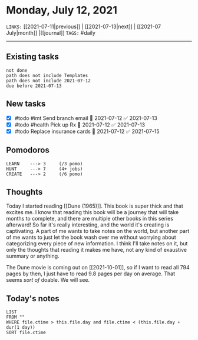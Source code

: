 # Monday, July 12, 2021
`LINKS:` [[2021-07-11|previous]] | [[2021-07-13|next]] | [[2021-07 July|month]] |[[journal]] 
`TAGS:` #daily

---
## Existing tasks
```tasks
not done
path does not include Templates
path does not include 2021-07-12
due before 2021-07-13
```

## New tasks
- [x] #todo #imt Send branch email 📅 2021-07-12 ✅ 2021-07-13
- [x] #todo #health Pick up Rx 📅 2021-07-12 ✅ 2021-07-13
- [x] #todo Replace insurance cards 📅 2021-07-12 ✅ 2021-07-15

## Pomodoros
```
LEARN    ---> 3		(/3 pomo)
HUNT     ---> 7 	(4+ jobs)
CREATE   ---> 2 	(/6 pomo)
```

## Thoughts
Today I started reading [[Dune (1965)]]. This book is super thick and that excites me. I know that reading this book will be a journey that will take months to complete, and there are multiple other books in this series afterward! So far it's really interesting, and the world it's creating is captivating. A part of me wants to take notes on the world, but another part of me wants to just let the book wash over me without worrying about categorizing every piece of new information. I think I'll take notes on it, but only the thoughts that reading it makes me have, not any kind of exaustive summary or anything. 

The Dune movie is coming out on [[2021-10-01]], so if I want to read all 794 pages by then, I just have to read 9.8 pages per day on average. That seems *sort of* doable. We will see.

## Today's notes
```dataview
LIST 
FROM ""
WHERE file.ctime > this.file.day and file.ctime < (this.file.day + dur(1 day))
SORT file.ctime
```

